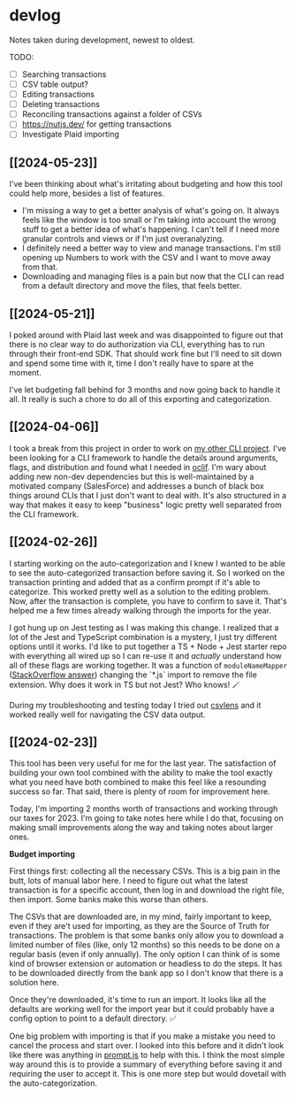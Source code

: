# devlog

Notes taken during development, newest to oldest. 

TODO:
- [ ] Searching transactions
- [ ] CSV table output?
- [ ] Editing transactions
- [ ] Deleting transactions
- [ ] Reconciling transactions against a folder of CSVs
- [ ] https://nutjs.dev/ for getting transactions
- [ ] Investigate Plaid importing

## [[2024-05-23]]

I've been thinking about what's irritating about budgeting and how this tool could help more, besides a list of features.

- I'm missing a way to get a better analysis of what's going on. It always feels like the window is too small or I'm taking into account the wrong stuff to get a better idea of what's happening. I can't tell if I need more granular controls and views or if I'm just overanalyzing.
- I definitely need a better way to view and manage transactions. I'm still opening up Numbers to work with the CSV and I want to move away from that.
- Downloading and managing files is a pain but now that the CLI can read from a default directory and move the files, that feels better. 

## [[2024-05-21]]

I poked around with Plaid last week and was disappointed to figure out that there is no clear way to do authorization via CLI, everything has to run through their front-end SDK. That should work fine but I'll need to sit down and spend some time with it, time I don't really have to spare at the moment. 

I've let budgeting fall behind for 3 months and now going back to handle it all. It really is such a chore to do all of this exporting and categorization. 

## [[2024-04-06]]

I took a break from this project in order to work on [my other CLI project](https://github.com/PersonalDataPipeline/data-getter). I've been looking for a CLI framework to handle the details around arguments, flags, and distribution and found what I needed in [oclif](https://oclif.io). I'm wary about adding new non-dev dependencies but this is well-maintained by a motivated company (SalesForce) and addresses a bunch of black box things around CLIs that I just don't want to deal with. It's also structured in a way that makes it easy to keep "business" logic pretty well separated from the CLI framework.  

## [[2024-02-26]]

I starting working on the auto-categorization and I knew I wanted to be able to see the auto-categorized transaction before saving it. So I worked on the transaction printing and added that as a confirm prompt if it's able to categorize. This worked pretty well as a solution to the editing problem. Now, after the transaction is complete, you have to confirm to save it. That's helped me a few times already walking through the imports for the year. 

I got hung up on Jest testing as I was making this change. I realized that a lot of the Jest and TypeScript combination is a mystery, I just try different options until it works. I'd like to put together a TS + Node + Jest starter repo with everything all wired up so I can re-use it and *actually* understand how all of these flags are working together. It was a function of `moduleNameMapper` ([StackOverflow answer]([https://stackoverflow.com/a/69598249](https://stackoverflow.com/a/69598249))) changing the `*.js` import to remove the file extension. Why does it work in TS but not Jest? Who knows! 🪄

During my troubleshooting and testing today I tried out [csvlens](https://github.com/YS-L/csvlens) and it worked really well for navigating the CSV data output. 

## [[2024-02-23]]

This tool has been very useful for me for the last year. The satisfaction of building your own tool combined with the ability to make the tool exactly what you need have both combined to make this feel like a resounding success so far. That said, there is plenty of room for improvement here. 

Today, I'm importing 2 months worth of transactions and working through our taxes for 2023. I'm going to take notes here while I do that, focusing on making small improvements along the way and taking notes about larger ones. 

**Budget importing**

First things first: collecting all the necessary CSVs. This is a big pain in the butt, lots of manual labor here. I need to figure out what the latest transaction is for a specific account, then log in and download the right file, then import. Some banks make this worse than others. 

The CSVs that are downloaded are, in my mind, fairly important to keep, even if they are't used for importing, as they are the Source of Truth for transactions. The problem is that some banks only allow you to download a limited number of files (like, only 12 months) so this needs to be done on a regular basis (even if only annually). The only option I can think of is some kind of browser extension or automation or headless to do the steps. It has to be downloaded directly from the bank app so I don't know that there is a solution here. 

Once they're downloaded, it's time to run an import. It looks like all the defaults are working well for the import year but it could probably have a config option to point to a default directory. ✅

One big problem with importing is that if you make a mistake you need to cancel the process and start over. I looked into this before and it didn't look like there was anything in [prompt.js](https://www.npmjs.com/package/prompt) to help with this. I think the most simple way around this is to provide a summary of everything before saving it and requiring the user to accept it. This is one more step but would dovetail with the auto-categorization.